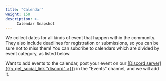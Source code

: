 ```yaml
---
title: "Calendar"
weight: 150
description: >-
     Calendar Snapshot
---
```


We collect dates for all kinds of event that happen within the community.
They also include deadlines for registration or submissions, so you can be sure not to miss them!
You can subcribe to calendars which are divided by event category, as listed below.

Want to add events to the calendar, post your event on our <u>[Discord server]({{< get_social_link "discord" >}})</u> in the "Events" channel, and we will add it.
